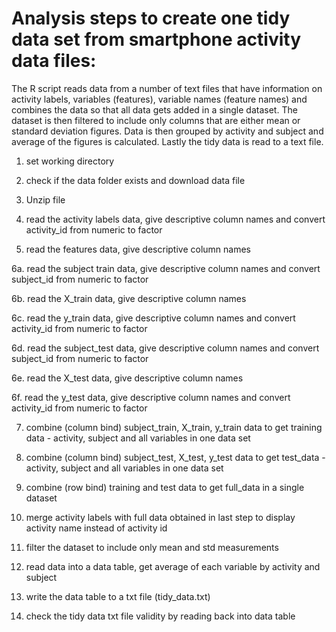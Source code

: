 
# Analysis steps to create one tidy data set from smartphone activity data files:

The R script reads data from a number of text files that have information on activity labels, variables (features), variable names (feature names) and combines the data so that all data gets added in a single dataset. The dataset is then filtered to include only columns that are either mean or standard deviation figures. Data is then grouped by activity and subject and average of the figures is calculated. Lastly the tidy data is read to a text file. 

1. set working directory

2. check if the data folder exists and download data file

3. Unzip file

4. read the activity labels data, give descriptive column names and convert activity_id from numeric to factor

5. read the features data, give descriptive column names

6a. read the subject train data, give descriptive column names and convert subject_id from numeric to factor

6b. read the X_train data, give descriptive column names

6c. read the y_train data, give descriptive column names and convert activity_id from numeric to factor

6d. read the subject_test data, give descriptive column names and convert subject_id from numeric to factor

6e. read the X_test data, give descriptive column names

6f. read the y_test data, give descriptive column names and convert activity_id from numeric to factor

7. combine (column bind) subject_train, X_train, y_train data to get training data - activity, subject and all variables in one data set

8. combine (column bind) subject_test, X_test, y_test data to get test_data - activity, subject and all variables in one data set

9. combine (row bind) training and test data to get full_data in a single dataset

10. merge activity labels with full data obtained in last step to display activity name instead of activity id

11. filter the dataset to include only mean and std measurements

12. read data into a data table, get average of each variable by activity and subject

13. write the data table to a txt file (tidy_data.txt)

14. check the tidy data txt file validity by reading back into data table

